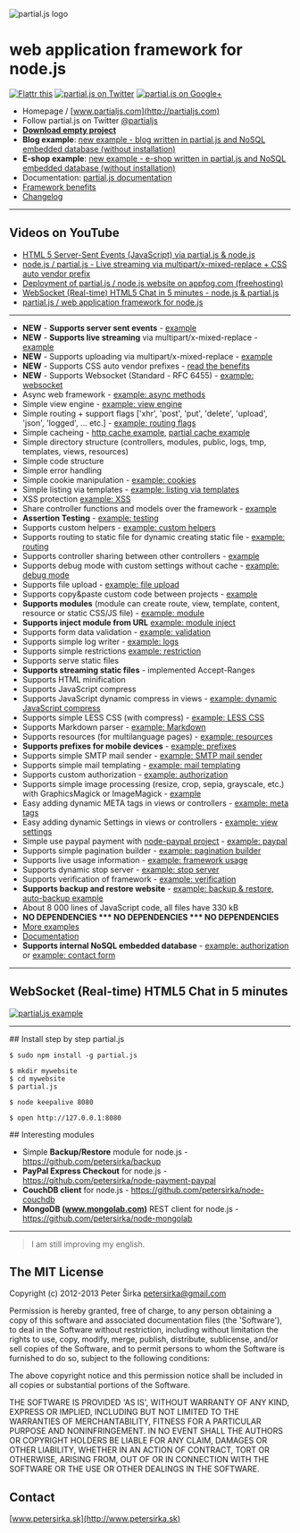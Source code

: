 ![partial.js logo](http://petersirka.sk/partial-js/logo-new.png)

web application framework for node.js
=====================================

[![Flattr this](http://www.partialjs.com/exports/flattr-partial.png)](http://flattr.com/thing/1436218/partial-js-web-application-framework-for-node-js)
[![partial.js on Twitter](http://www.partialjs.com/exports/twitter-partial.png)](https://twitter.com/partialjs)
[![partial.js on Google+](http://www.partialjs.com/exports/google-partial.png)](https://plus.google.com/u/0/b/113175077493180148081/113175077493180148081/posts)

- Homepage / [www.partialjs.com](http://partialjs.com)
- Follow partial.js on Twitter [@partialjs](https://twitter.com/partialjs)
- [__Download empty project__](http://www.partialjs.com/upload/empty-project.zip) 
- __Blog example__: [new example - blog written in partial.js and NoSQL embedded database (without installation)](http://blog.partialjs.com)
- __E-shop example__: [new example - e-shop written in partial.js and NoSQL embedded database (without installation)](http://eshop.partialjs.com)
- Documentation: [partial.js documentation](http://partialjs.com/documentation/)
- [Framework benefits](http://www.partialjs.com/benefits/)
- [Changelog](https://github.com/petersirka/partial.js/blob/master/changes.txt)

***

Videos on YouTube
-----------------

- [HTML 5 Server-Sent Events (JavaScript) via partial.js & node.js](http://www.youtube.com/watch?v=XoWIv3xGxR4)
- [node.js / partial.js - Live streaming via multipart/x-mixed-replace + CSS auto vendor prefix](http://www.youtube.com/watch?v=qZqO4c4Fw2k)
- [Deployment of partial.js / node.js website on appfog.com (freehosting)](http://www.youtube.com/watch?v=kZvCCyR6iBI)
- [WebSocket (Real-time) HTML5 Chat in 5 minutes - node.js & partial.js](http://www.youtube.com/watch?v=lW1vsKMUaKg)
- [partial.js / web application framework for node.js](http://www.youtube.com/watch?v=3GMQJki82Lo)

***

* **NEW** - __Supports server sent events__ - [example](https://github.com/petersirka/partial.js/tree/master/examples/server-sent-events)
* **NEW** - __Supports live streaming__ via multipart/x-mixed-replace - [example](https://github.com/petersirka/partial.js/tree/master/examples/live-streaming)
* **NEW** - Supports uploading via multipart/x-mixed-replace - [example](https://github.com/petersirka/partial.js/tree/master/examples/live-streaming-upload)
* **NEW** - Supports CSS auto vendor prefixes - [read the benefits](http://www.partialjs.com/benefits/)
* **NEW** - Supports Websocket (Standard - RFC 6455) - [example: websocket](https://github.com/petersirka/partial.js/tree/master/examples/websocket)
* Async web framework - [example: async methods](https://github.com/petersirka/partial.js/tree/master/examples/async)
* Simple view engine - [example: view engine](https://github.com/petersirka/partial.js/tree/master/examples/views)
* Simple routing + support flags ['xhr', 'post', 'put', 'delete', 'upload', 'json', 'logged', ... etc.] - [example: routing flags](https://github.com/petersirka/partial.js/tree/master/examples/routing-flags)
* Simple cacheing - [http cache example](https://github.com/petersirka/partial.js/tree/master/examples/cache-http), [partial cache example](https://github.com/petersirka/partial.js/tree/master/examples/cache-partial)
* Simple directory structure (controllers, modules, public, logs, tmp, templates, views, resources)
* Simple code structure
* Simple error handling
* Simple cookie manipulation - [example: cookies](https://github.com/petersirka/partial.js/tree/master/examples/cookies)
* Simple listing via templates - [example: listing via templates](https://github.com/petersirka/partial.js/tree/master/examples/templating)
* XSS protection [example: XSS](https://github.com/petersirka/partial.js/tree/master/examples/framework-xss-protection)
* Share controller functions and models over the framework - [example](https://github.com/petersirka/partial.js/tree/master/examples/controller-sharing)
* __Assertion Testing__ - [example: testing](https://github.com/petersirka/partial.js/tree/master/examples/testing)
* Supports custom helpers - [example: custom helpers](https://github.com/petersirka/partial.js/tree/master/examples/View-custom-helper)
* Supports routing to static file for dynamic creating static file - [example: routing](https://github.com/petersirka/partial.js/tree/master/examples/routing)
* Supports controller sharing between other controllers - [example](https://github.com/petersirka/partial.js/tree/master/examples/controller-sharing)
* Supports debug mode with custom settings without cache - [example: debug mode](https://github.com/petersirka/partial.js/tree/master/examples/config-debug-release)
* Supports file upload - [example: file upload](https://github.com/petersirka/partial.js/tree/master/examples/upload-multipart)
* Supports copy&paste custom code between projects - [example](https://github.com/petersirka/partial.js/tree/master/examples/framework-custom)
* __Supports modules__ (module can create route, view, template, content, resource or static CSS/JS file) - [example: module](https://github.com/petersirka/partial.js/tree/master/examples/framework-modules)
* __Supports inject module from URL__ [example: module inject](https://github.com/petersirka/partial.js/tree/master/examples/framework-inject)
* Supports form data validation - [example: validation](https://github.com/petersirka/partial.js/tree/master/examples/validation)
* Supports simple log writer - [example: logs](https://github.com/petersirka/partial.js/tree/master/examples/logs)
* Supports simple restrictions [example: restriction](https://github.com/petersirka/partial.js/tree/master/examples/restrictions-ip)
* Supports serve static files
* __Supports streaming static files__ - implemented Accept-Ranges
* Supports HTML minification
* Supports JavaScript compress
* Supports JavaScript dynamic compress in views - [example: dynamic JavaScript compress](https://github.com/petersirka/partial.js/tree/master/examples/views-javascript-compress)
* Supports simple LESS CSS (with compress) - [example: LESS CSS](https://github.com/petersirka/partial.js/tree/master/examples/css-less)
* Supports Markdown parser - [example: Markdown](https://github.com/petersirka/partial.js/tree/master/examples/markdown)
* Supports resources (for multilanguage pages) - [example: resources](https://github.com/petersirka/partial.js/tree/master/examples/localization-resources)
* __Supports prefixes for mobile devices__ - [example: prefixes](https://github.com/petersirka/partial.js/tree/master/examples/mobile)
* Supports simple SMTP mail sender - [example: SMTP mail sender](https://github.com/petersirka/partial.js/tree/master/examples/email-templating)
* Supports simple mail templating - [example: mail templating](https://github.com/petersirka/partial.js/tree/master/examples/email-templating)
* Supports custom authorization - [example: authorization](https://github.com/petersirka/partial.js/tree/master/examples/authorization)
* Supports simple image processing (resize, crop, sepia, grayscale, etc.)  with GraphicsMagick or ImageMagick - [example](https://github.com/petersirka/partial.js/tree/master/examples/picture-resize)
* Easy adding dynamic META tags in views or controllers - [example: meta tags](https://github.com/petersirka/partial.js/tree/master/examples/views-meta)
* Easy adding dynamic Settings in views or controllers - [example: view settings](https://github.com/petersirka/partial.js/tree/master/examples/views-settings)
* Simple use paypal payment with [node-paypal project](https://github.com/petersirka/node-paypal) - [example: paypal](https://github.com/petersirka/partial.js/tree/master/examples/paypal)
* Supports simple pagination builder - [example: pagination builder](https://github.com/petersirka/partial.js/tree/master/examples/paging)
* Supports live usage information - [example: framework usage](https://github.com/petersirka/partial.js/tree/master/examples/framework-usage)
* Supports dynamic stop server - [example: stop server](https://github.com/petersirka/partial.js/tree/master/examples/framework-stop)
* Supports verification of framework - [example: verification](https://github.com/petersirka/partial.js/tree/master/examples/framework-verification)
* __Supports backup and restore website__ - [example: backup & restore](https://github.com/petersirka/partial.js/tree/master/examples/backup-restore), [auto-backup example](https://github.com/petersirka/partial.js/tree/master/examples/auto-backup)
* About 8 000 lines of JavaScript code, all files have 330 kB
* __NO DEPENDENCIES *** NO DEPENDENCIES *** NO DEPENDENCIES__
* [More examples](https://github.com/petersirka/partial.js/tree/master/examples)
* [Documentation](http://www.partialjs.com/documentation/)
* __Supports internal NoSQL embedded database__ - [example: authorization](https://github.com/petersirka/partial.js/tree/master/examples/authorization) or [example: contact form](https://github.com/petersirka/partial.js/tree/master/examples/contact-form)

***

## WebSocket (Real-time) HTML5 Chat in 5 minutes

[![partial.js example](http://partialjs.com/img/video.jpg)](http://www.youtube.com/watch?v=lW1vsKMUaKg)

***


## Install step by step partial.js

```
$ sudo npm install -g partial.js
```
```
$ mkdir mywebsite
$ cd mywebsite
$ partial.js
```
```
$ node keepalive 8080
```
```
$ open http://127.0.0.1:8080
```

## Interesting modules

* Simple __Backup/Restore__ module for node.js - https://github.com/petersirka/backup
* __PayPal Express Checkout__ for node.js - https://github.com/petersirka/node-payment-paypal
* __CouchDB client__ for node.js - https://github.com/petersirka/node-couchdb
* __MongoDB (www.mongolab.com)__ REST client for node.js - https://github.com/petersirka/node-mongolab

***

> I am still improving my english.

## The MIT License

Copyright (c) 2012-2013 Peter Širka <petersirka@gmail.com>

Permission is hereby granted, free of charge, to any person obtaining a copy of this software and associated documentation files (the 'Software'), to deal in the Software without restriction, including without limitation the rights to use, copy, modify, merge, publish, distribute, sublicense, and/or sell copies of the Software, and to permit persons to whom the Software is furnished to do so, subject to the following conditions:

The above copyright notice and this permission notice shall be included in all copies or substantial portions of the Software.

THE SOFTWARE IS PROVIDED 'AS IS', WITHOUT WARRANTY OF ANY KIND, EXPRESS OR IMPLIED, INCLUDING BUT NOT LIMITED TO THE WARRANTIES OF MERCHANTABILITY, FITNESS FOR A PARTICULAR PURPOSE AND NONINFRINGEMENT. IN NO EVENT SHALL THE AUTHORS OR COPYRIGHT HOLDERS BE LIABLE FOR ANY CLAIM, DAMAGES OR OTHER LIABILITY, WHETHER IN AN ACTION OF CONTRACT, TORT OR OTHERWISE, ARISING FROM, OUT OF OR IN CONNECTION WITH THE SOFTWARE OR THE USE OR OTHER DEALINGS IN THE SOFTWARE.

## Contact

[www.petersirka.sk](http://www.petersirka.sk)
